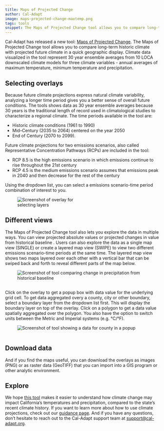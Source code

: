 ```yaml
---
title: Maps of Projected Change
author: Cal-Adapt
image: maps-projected-change-maxtemp.png
tags: tools
snippet: The Maps of Projected Change tool allows you to compare long-term historic climate conditions with projected future climate conditions in a quick geographic display.
---
```


Cal-Adapt has released a new tool: [Maps of Projected Change](/tools/maps-of-projected-change/). The Maps of Projected Change tool allows you to compare long-term historic climate with projected future climate in a quick geographic display. Climate data visualized in the tool represent 30 year ensemble averages from 10 LOCA downscaled climate models for three climate variables - annual averages of maximum temperature, minimum temperature and precipitation.

## Selecting overlays
Because future climate projections express natural climate variability, analyzing a longer time period gives you a better sense of overall future conditions. The tools shows data as 30 year ensemble averages because 30 years is the traditional length of record used in climatological studies to characterize a regional climate. The time periods available in the tool are:
- Historic climate conditions (1961 to 1990)
- Mid–Century (2035 to 2064) centered on the year 2050
- End of Century (2070 to 2099).

Future climate projections for two emissions scenarios, also called Representative Concentration Pathways (RCPs) are included in the tool:
- RCP 8.5 is the high emissions scenario in which emissions continue to rise throughout the 21st century
- RCP 4.5 is the medium emissions scenario assumes that emissions peak in 2040 and then decrease for the rest of the century

Using the dropdown list, you can select a emissions scenario-time period combination of interest to you.
<figure class="image">
  <img src="/img/blog/maps-projected-change-overlay-options.png" style="max-width:15rem;" alt="Screenshot of overlay for selecting layers">
  <figcaption></figcaption>
</figure>

## Different views
The Maps of Projected Change tool also lets you explore the data in multiple ways. You can view projected absolute values or projected changes in value from historical baseline . Users can also explore the data as a single map view (SINGLE) or create a layered map view (SWIPE) to view two different emissions scenario-time periods at the same time. The layered map view shows two maps layered over each other with a vertical bar that can be swiped back and forth to reveal different parts of the map below.

<figure class="image">
  <img src="/img/blog/maps-projected-change-compare.png" style="max-width:50rem;margin-bottom:1rem;" alt="Screenshot of tool comparing change in precipitation from historical baseline">
  <figcaption></figcaption>
</figure>

Click on the overlay to get a popup box with data value for the underlying grid cell. To get data aggregated overy a county, city or other boundary, select a boundary layer from the dropdown list first. This will display the boundary layer on top of the overlay. Click on a polygon to get a data value spatially aggregated over the polygon. You also have the option to switch units between the Metric and Imperial systems (e.g. °C/°F).

<figure class="image">
  <img src="/img/blog/maps-projected-change-popup.png" style="max-width:50rem;margin-bottom:1rem;" alt="Screenshot of tool showing a data for county in a popup">
  <figcaption></figcaption>
</figure>

## Download data
And if you find the maps useful, you can download the overlays as images (PNG) or as raster data (GeoTIFF) that you can import into a GIS program or other analytic environment.

## Explore
We hope [this tool](/tools/maps-of-projected-change/) makes it easier to understand how climate change may impact California’s temperatures and precipitation, compared to the state’s recent climate history. If you want to learn more about how to use climate projections, check out our [guidance page](/help/glossary/). And if you have any questions, don’t hesitate to reach out to the Cal-Adapt support team at <support@cal-adapt.org>.
